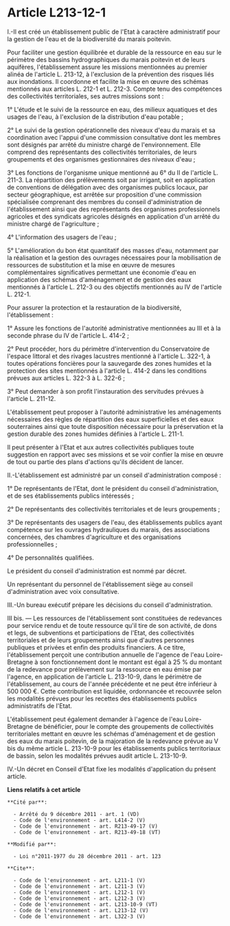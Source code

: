 # Article L213-12-1

I.-Il est créé un établissement public de l'Etat à caractère administratif pour la gestion de l'eau et de la biodiversité du
marais poitevin. 

Pour faciliter une gestion équilibrée et durable de la ressource en eau sur le périmètre des bassins hydrographiques du
marais poitevin et de leurs aquifères, l'établissement assure les missions mentionnées au premier alinéa de l'article L.
213-12, à l'exclusion de la prévention des risques liés aux inondations. Il coordonne et facilite la mise en œuvre des
schémas mentionnés aux articles L. 212-1 et L. 212-3. Compte tenu des compétences des collectivités territoriales, ses autres
missions sont : 

1° L'étude et le suivi de la ressource en eau, des milieux aquatiques et des usages de l'eau, à l'exclusion de la
distribution d'eau potable ; 

2° Le suivi de la gestion opérationnelle des niveaux d'eau du marais et sa coordination avec l'appui d'une commission
consultative dont les membres sont désignés par arrêté du ministre chargé de l'environnement. Elle comprend des représentants
des collectivités territoriales, de leurs groupements et des organismes gestionnaires des niveaux d'eau ; 

3° Les fonctions de l'organisme unique mentionné au 6° du II de l'article L. 211-3. La répartition des prélèvements soit par
irrigant, soit en application de conventions de délégation avec des organismes publics locaux, par secteur géographique, est
arrêtée sur proposition d'une commission spécialisée comprenant des membres du conseil d'administration de l'établissement
ainsi que des représentants des organismes professionnels agricoles et des syndicats agricoles désignés en application d'un
arrêté du ministre chargé de l'agriculture ; 

4° L'information des usagers de l'eau ; 

5° L'amélioration du bon état quantitatif des masses d'eau, notamment par la réalisation et la gestion des ouvrages
nécessaires pour la mobilisation de ressources de substitution et la mise en œuvre de mesures complémentaires significatives
permettant une économie d'eau en application des schémas d'aménagement et de gestion des eaux mentionnés à l'article L. 212-3
ou des objectifs mentionnés au IV de l'article L. 212-1. 

Pour assurer la protection et la restauration de la biodiversité, l'établissement : 

1° Assure les fonctions de l'autorité administrative mentionnées au III et à la seconde phrase du IV de l'article L. 414-2 ; 

2° Peut procéder, hors du périmètre d'intervention du Conservatoire de l'espace littoral et des rivages lacustres mentionné à
l'article L. 322-1, à toutes opérations foncières pour la sauvegarde des zones humides et la protection des sites mentionnés
à l'article L. 414-2 dans les conditions prévues aux articles L. 322-3 à L. 322-6 ; 

3° Peut demander à son profit l'instauration des servitudes prévues à l'article L. 211-12. 

L'établissement peut proposer à l'autorité administrative les aménagements nécessaires des règles de répartition des eaux
superficielles et des eaux souterraines ainsi que toute disposition nécessaire pour la préservation et la gestion durable des
zones humides définies à l'article L. 211-1. 

Il peut présenter à l'Etat et aux autres collectivités publiques toute suggestion en rapport avec ses missions et se voir
confier la mise en œuvre de tout ou partie des plans d'actions qu'ils décident de lancer. 

II.-L'établissement est administré par un conseil d'administration composé : 

1° De représentants de l'Etat, dont le président du conseil d'administration, et de ses établissements publics intéressés ; 

2° De représentants des collectivités territoriales et de leurs groupements ; 

3° De représentants des usagers de l'eau, des établissements publics ayant compétence sur les ouvrages hydrauliques du
marais, des associations concernées, des chambres d'agriculture et des organisations professionnelles ; 

4° De personnalités qualifiées. 

Le président du conseil d'administration est nommé par décret. 

Un représentant du personnel de l'établissement siège au conseil d'administration avec voix consultative. 

III.-Un bureau exécutif prépare les décisions du conseil d'administration. 

III bis. ― Les ressources de l'établissement sont constituées de redevances pour service rendu et de toute ressource qu'il
tire de son activité, de dons et legs, de subventions et participations de l'Etat, des collectivités territoriales et de
leurs groupements ainsi que d'autres personnes publiques et privées et enfin des produits financiers. A ce titre,
l'établissement perçoit une contribution annuelle de l'agence de l'eau Loire-Bretagne à son fonctionnement dont le montant
est égal à 25 % du montant de la redevance pour prélèvement sur la ressource en eau émise par l'agence, en application de
l'article L. 213-10-9, dans le périmètre de l'établissement, au cours de l'année précédente et ne peut être inférieur à 500
000 €. Cette contribution est liquidée, ordonnancée et recouvrée selon les modalités prévues pour les recettes des
établissements publics administratifs de l'Etat. 

L'établissement peut également demander à l'agence de l'eau Loire-Bretagne de bénéficier, pour le compte des groupements de
collectivités territoriales mettant en œuvre les schémas d'aménagement et de gestion des eaux du marais poitevin, de la
majoration de la redevance prévue au V bis du même article L. 213-10-9 pour les établissements publics territoriaux de
bassin, selon les modalités prévues audit article L. 213-10-9. 

IV.-Un décret en Conseil d'Etat fixe les modalités d'application du présent article.

**Liens relatifs à cet article**

	**Cité par**:

	  - Arrêté du 9 décembre 2011 - art. 1 (VD)
	  - Code de l'environnement - art. L414-2 (V)
	  - Code de l'environnement - art. R213-49-17 (V)
	  - Code de l'environnement - art. R213-49-18 (VT)

	**Modifié par**:

	  - Loi n°2011-1977 du 28 décembre 2011 - art. 123

	**Cite**:

	  - Code de l'environnement - art. L211-1 (V)
	  - Code de l'environnement - art. L211-3 (V)
	  - Code de l'environnement - art. L212-1 (V)
	  - Code de l'environnement - art. L212-3 (V)
	  - Code de l'environnement - art. L213-10-9 (VT)
	  - Code de l'environnement - art. L213-12 (V)
	  - Code de l'environnement - art. L322-3 (V)
